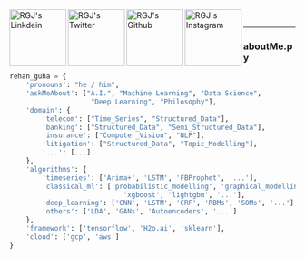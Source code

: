 <a href="https://www.linkedin.com/in/rehanguha/" target="_blank">
  <img align="left" alt="RGJ's Linkdein" width="100px" src="https://img.shields.io/badge/Linkedin-0A66C2?style=for-the-badge&logo=Linkedin&logoColor=white" />
</a>
<a href="https://twitter.com/rehan_guha" target="_blank">
  <img align="left" alt="RGJ's Twitter" width="100px" src="https://img.shields.io/badge/Twitter-1DA1F2?style=for-the-badge&logo=Twitter&logoColor=white" />
</a>
<a href="https://github.com/rehanguha" target="_blank">
  <img align="left" alt="RGJ's Github" width="100px" src="https://img.shields.io/badge/Github-181717?style=for-the-badge&logo=Github&logoColor=white" />
</a>
<a href="https://www.instagram.com/rehan.guha/" target="_blank">
  <img align="left" alt="RGJ's Instagram" width="100px" src="https://img.shields.io/badge/Instagram-E4405F?style=for-the-badge&logo=instagram&logoColor=white" />
</a>


<br>
<hr/>

### aboutMe.py

```python
rehan_guha = {
    'pronouns': "he / him",
    'askMeAbout': ["A.I.", "Machine Learning", "Data Science", 
                    "Deep Learning", "Philosophy"],
    'domain': {
        'telecom': ["Time_Series", "Structured_Data"],
        'banking': ["Structured_Data", "Semi_Structured_Data"],
        'insurance': ["Computer_Vision", "NLP"],
        'litigation': ["Structured_Data", "Topic_Modelling"],
        '...': [...]
    },
    'algorithms': {
        'timeseries': ['Arima+', 'LSTM', 'FBProphet', '...'],
        'classical_ml': ['probabilistic_modelling', 'graphical_modelling', 
                            'xgboost', 'lightgbm', '...'],
        'deep_learning': ['CNN', 'LSTM', 'CRF', 'RBMs', 'SOMs', '...'],
        'others': ['LDA', 'GANs', 'Autoencoders', '...']
    },
    'framework': ['tensorflow', 'H2o.ai', 'sklearn'],
    'cloud': ['gcp', 'aws']
}
```
<!---
<br>

<p><img align="left" src="https://github-readme-stats.vercel.app/api?username=rehanguha&bg_color=1,e96443,904e99&title_color=fff&text_color=fff&show_icons=true" /></p>
<p><img align="center" src="https://github-readme-streak-stats.herokuapp.com?user=rehanguha&theme=flag-india&hide_border=true&date_format=M%20j%5B%2C%20Y%5D" /></p>
---!>
